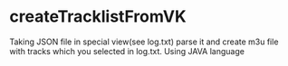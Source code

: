 # createTracklistFromVK
Taking JSON file in special view(see log.txt) parse it and create m3u file with tracks which you selected in log.txt. Using JAVA language

